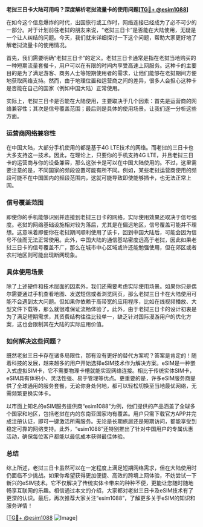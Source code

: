 **老挝三日卡大陆可用吗？深度解析老挝流量卡的使用问题[[TG💪+ @esim1088](https://t.me/s/esim1088)]**

在如今这个信息爆炸的时代，出国旅行或工作时，网络连接已经成为了必不可少的一部分。对于计划前往老挝的朋友来说，“老挝三日卡”是否能在大陆使用，无疑是一个让人纠结的问题。今天，我们就来详细探讨一下这个问题，帮助大家更好地了解老挝流量卡的使用情况。

首先，我们需要明确“老挝三日卡”的定义。老挝三日卡通常是指在老挝当地购买的一种短期流量套餐卡，用户可以在有限的时间内享受高速上网服务。这种卡的主要目的是为了满足游客、商务人士等短期使用者的需求，让他们能够在老挝期间方便地获取网络支持。然而，由于地理位置和运营商之间的差异，很多人会担心这种卡是否能在自己的国家（例如中国大陆）正常使用。

实际上，老挝三日卡是否能在大陆使用，主要取决于几个因素：首先是运营商的网络兼容性；其次是信号覆盖范围；最后则是具体的使用场景。让我们逐一分析这些方面。

### **运营商网络兼容性**

在中国大陆，大部分手机使用的都是基于4G LTE技术的网络。而老挝的三日卡也大多支持这一技术。因此，在理论上，只要你的手机支持4G LTE，并且老挝三日卡的运营商与你的设备兼容，那么这张卡是可以在中国大陆使用的。不过，这里需要注意的是，不同国家的频段设置可能有所不同。例如，某些老挝运营商使用的频段可能不在中国国内的频段范围内，这就可能导致即使能够插卡，也无法正常上网。

### **信号覆盖范围**

即使你的手机能够识别并连接到老挝三日卡的网络，实际使用效果还取决于信号强度。老挝的网络基础设施相对较为落后，尤其是在偏远地区，信号覆盖可能并不理想。这意味着即便你在老挝期间顺利使用了该卡，回到中国大陆后，可能会因为信号不佳而无法正常使用。此外，中国大陆的通信基站密度远高于老挝，因此如果老挝三日卡的信号覆盖不广，那么在城市中心区域或许还能勉强使用，但在郊区或者农村地区则可能出现断网现象。

### **具体使用场景**

除了上述硬件和技术层面的因素外，我们还需要考虑实际使用场景。如果你只是偶尔需要通过手机查看地图、发送短信或者浏览网页，那么老挝三日卡在大陆使用可能不会遇到太大问题。但如果你依赖于高带宽的应用程序，比如在线视频播放、大型文件下载等，那么就很难保证流畅体验了。此外，由于老挝三日卡的设计初衷是为了满足短期需求，其资费结构往往比较单一，缺乏针对国际漫游用户的优化方案，这也会限制其在大陆的实际应用价值。

### **如何解决这些问题？**

既然老挝三日卡存在诸多局限性，那有没有更好的替代方案呢？答案是肯定的！随着科技的发展，越来越多的用户开始选择eSIM技术作为解决方案。eSIM是一种嵌入式虚拟SIM卡，它不需要物理卡槽就能实现网络连接。相比于传统实体SIM卡，eSIM具有体积小、灵活性强、易于管理等优点。更重要的是，许多eSIM服务商提供了全球通用的服务套餐，无论你身处何地，都可以轻松切换至当地最优网络，无需频繁更换实体卡。

以市面上知名的eSIM服务提供商“esim1088”为例，他们提供的产品涵盖了全球多个国家和地区，包括老挝在内的东南亚国家均有覆盖。用户只需下载官方APP并完成注册认证，即可一键激活所需服务。无论是长期旅居还是短期访问，都能享受到稳定可靠的网络支持。此外，“esim1088”还特别推出了针对中国用户的专属优惠活动，确保每位客户都能以最低成本获得最佳体验。

### **总结**

综上所述，老挝三日卡虽然可以在一定程度上满足短期网络需求，但在大陆使用时仍面临不少挑战。如果你希望获得更加便捷、高效的跨境上网体验，不妨尝试一下新兴的eSIM技术。它不仅解决了传统实体卡带来的种种不便，更能让您随时随地畅享互联网的乐趣。相信通过本文的介绍，大家都对老挝三日卡及eSIM技术有了更深的认识。最后，再次推荐大家关注“esim1088”，了解更多关于eSIM的知识和服务详情！

[[TG💪+ @esim1088](https://t.me/s/esim1088) ![Image](https://i.postimg.cc/4NQfJmqS/Snipaste-2025-05-13-00-14-12.png)]